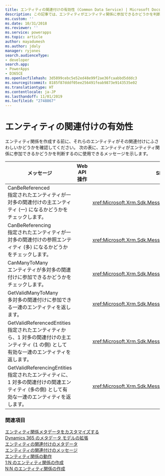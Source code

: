 ```yaml
---
title: エンティティの関連付けの有効性 (Common Data Service) | Microsoft Docs
description: この記事では、エンティティがエンティティ関係に参加できるかどうかを判断するのに使用できるメッセージを示します。
ms.custom: ''
ms.date: 10/31/2018
ms.reviewer: ''
ms.service: powerapps
ms.topic: article
author: mayadumesh
ms.author: jdaly
manager: ryjones
search.audienceType:
- developer
search.app:
- PowerApps
- D365CE
ms.openlocfilehash: 3d5899cebc5e52ed48e99f2ae36fcaabbd5dddc3
ms.sourcegitcommit: 8185f87dddf05ee256491feab9873e9143535e02
ms.translationtype: HT
ms.contentlocale: ja-JP
ms.lasthandoff: 11/01/2019
ms.locfileid: "2748867"
---
```

# <a name="entity-relationship-eligibility"></a>エンティティの関連付けの有効性

エンティティ関係を作成する前に、それらのエンティティがその関連付けにふさわしいかどうかを確認してください。 次の表に、エンティティがエンティティ関係に参加できるかどうかを判断するのに使用できるメッセージを示します。  
  
|メッセージ|Web API 操作|SDK アセンブリ|  
|-------------|-----------------|----------------|  
|CanBeReferenced</br>指定されたエンティティが一対多の関連付けの主エンティティ (一) になるかどうかをチェックします。|<xref href="Microsoft.Dynamics.CRM.CanBeReferenced?text=CanBeReferenced Action" />|<xref:Microsoft.Xrm.Sdk.Messages.CanBeReferencedRequest>|  
|CanBeReferencing</br>指定されたエンティティが一対多の関連付けの参照エンティティ (多) になるかどうかをチェックします。|<xref href="Microsoft.Dynamics.CRM.CanBeReferencing?text=CanBeReferencing Action" />|<xref:Microsoft.Xrm.Sdk.Messages.CanBeReferencingRequest>|  
|CanManyToMany</br>エンティティが多対多の関連付けに参加できるかどうかをチェックします。|<xref href="Microsoft.Dynamics.CRM.CanManyToMany?text=CanManyToMany Action" />|<xref:Microsoft.Xrm.Sdk.Messages.CanManyToManyRequest>|  
|GetValidManyToMany</br>多対多の関連付けに参加できる一連のエンティティを返します。|<xref href="Microsoft.Dynamics.CRM.GetValidManyToMany?text=GetValidManyToMany Function" />|<xref:Microsoft.Xrm.Sdk.Messages.GetValidManyToManyRequest>|  
|GetValidReferencedEntities</br>指定されたエンティティから、1 対多の関連付けの主エンティティ (1 の側) として有効な一連のエンティティを返します。|<xref href="Microsoft.Dynamics.CRM.GetValidReferencedEntities?text=GetValidReferencedEntities Function" />|<xref:Microsoft.Xrm.Sdk.Messages.GetValidReferencedEntitiesRequest>|  
|GetValidReferencingEntities</br>指定されたエンティティに、1 対多の関連付けの関連エンティティ (多の側) として有効な一連のエンティティを返します。|<xref href="Microsoft.Dynamics.CRM.GetValidReferencingEntities?text=GetValidReferencingEntities Function" />|<xref:Microsoft.Xrm.Sdk.Messages.GetValidReferencingEntitiesRequest>|  
  
### <a name="see-also"></a>関連項目  
 [エンティティ関係メタデータをカスタマイズする](/dynamics365/customer-engagement/developer/customize-entity-relationship-metadata)   
 [Dynamics 365 のメタデータ モデルの拡張](/dynamics365/customer-engagement/developer/org-service/use-organization-service-metadata)   
 [エンティティの関連付けのメタデータ](/dynamics365/customer-engagement/developer/customize-entity-relationship-metadata)   
 [エンティティの関連付けのメッセージ](entity-relationship-metadata-messages.md)   
 [エンティティ関係の動作](/dynamics365/customer-engagement/developer/entity-relationship-behavior)   
 [1:N のエンティティ関係の作成](/dynamics365/customer-engagement/developer/org-service/create-retrieve-entity-relationships#BKMK_Create1NEntityRelationship)   
 [N:N のエンティティ関係の作成](/dynamics365/customer-engagement/developer/org-service/create-retrieve-entity-relationships#BKMK_CreateNNEntityRelationship)
